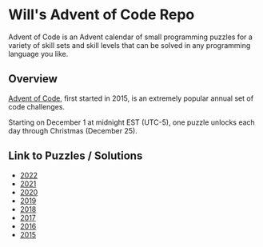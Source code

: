 # Will's Advent of Code Repo
Advent of Code is an Advent calendar of small programming puzzles for a variety of skill sets and skill levels that can be solved in any programming language you like.

## Overview
[Advent of Code](https://adventofcode.com/), first started in 2015, is an extremely popular annual set of code challenges. 

Starting on December 1 at midnight EST (UTC-5), one puzzle unlocks each day through Christmas (December 25). 


## Link to Puzzles / Solutions
* [2022](https://github.com/wkarney/advent-of-code/blob/main/2021)
* [2021](https://github.com/wkarney/advent-of-code/blob/main/2022)
* [2020](https://github.com/wkarney/advent-of-code/blob/main/2020)
* [2019](https://github.com/wkarney/advent-of-code/blob/main/2019)
* [2018](https://github.com/wkarney/advent-of-code/blob/main/2018)
* [2017](https://github.com/wkarney/advent-of-code/blob/main/2017)
* [2016](https://github.com/wkarney/advent-of-code/blob/main/2016)
* [2015](https://github.com/wkarney/advent-of-code/blob/main/2015)